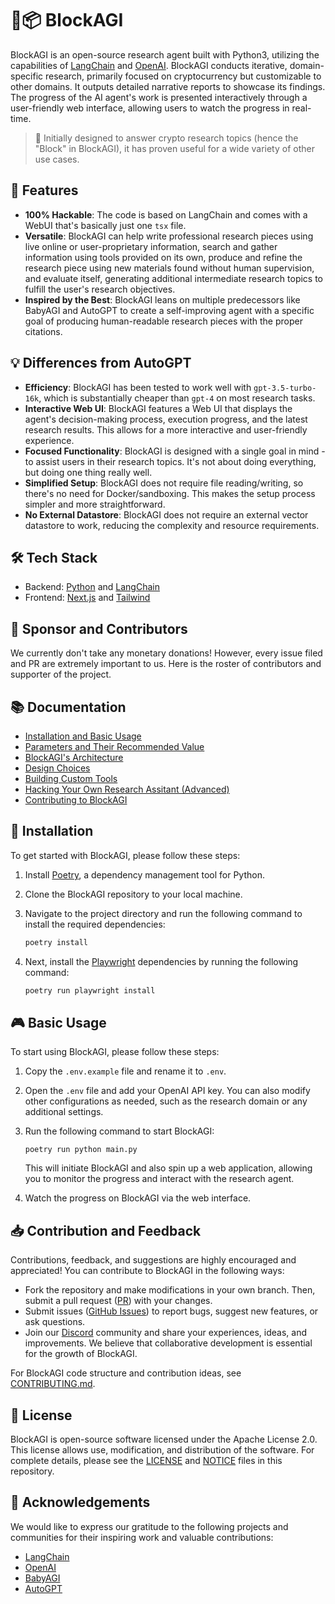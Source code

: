 # 🤖📦 BlockAGI

BlockAGI is an open-source research agent built with Python3, utilizing the capabilities of [LangChain](https://github.com/hwchase17/langchain) and [OpenAI](https://openai.com/). BlockAGI conducts iterative, domain-specific research, primarily focused on cryptocurrency but customizable to other domains. It outputs detailed narrative reports to showcase its findings. The progress of the AI agent's work is presented interactively through a user-friendly web interface, allowing users to watch the progress in real-time.

> 🤖 Initially designed to answer crypto research topics (hence the "Block" in BlockAGI), it has proven useful for a wide variety of other use cases.

## 🎯 Features

- **100% Hackable**: The code is based on LangChain and comes with a WebUI that's basically just one `tsx` file.
- **Versatile**: BlockAGI can help write professional research pieces using live online or user-proprietary information, search and gather information using tools provided on its own, produce and refine the research piece using new materials found without human supervision, and evaluate itself, generating additional intermediate research topics to fulfill the user's research objectives.
- **Inspired by the Best**: BlockAGI leans on multiple predecessors like BabyAGI and AutoGPT to create a self-improving agent with a specific goal of producing human-readable research pieces with the proper citations.

## 💡 Differences from AutoGPT

- **Efficiency**: BlockAGI has been tested to work well with `gpt-3.5-turbo-16k`, which is substantially cheaper than `gpt-4` on most research tasks.
- **Interactive Web UI**: BlockAGI features a Web UI that displays the agent's decision-making process, execution progress, and the latest research results. This allows for a more interactive and user-friendly experience.
- **Focused Functionality**: BlockAGI is designed with a single goal in mind - to assist users in their research topics. It's not about doing everything, but doing one thing really well.
- **Simplified Setup**: BlockAGI does not require file reading/writing, so there's no need for Docker/sandboxing. This makes the setup process simpler and more straightforward.
- **No External Datastore**: BlockAGI does not require an external vector datastore to work, reducing the complexity and resource requirements.

## 🛠️ Tech Stack

- Backend: [Python](https://www.python.org/downloads/) and [LangChain](https://python.langchain.com/)
- Frontend: [Next.js](https://nextjs.org/) and [Tailwind](https://tailwindcss.com/)

## 🤝 Sponsor and Contributors

We currently don't take any monetary donations! However, every issue filed and PR are extremely important to us. Here is the roster of contributors and supporter of the project.

## 📚 Documentation

- [Installation and Basic Usage](#🔋-Installation)
- [Parameters and Their Recommended Value](/docs/PARAMETERS.md)
- [BlockAGI's Architecture](/docs/ARCHITECTURE.md)
- [Design Choices](/docs/DESIGN_CHOICES.md)
- [Building Custom Tools](/docs/BUILDING_TOOLS.md)
- [Hacking Your Own Research Assitant (Advanced)](/docs/ADVANCED_HACKING.md)
- [Contributing to BlockAGI](/CONTRIBUTING.md)

## 🔋 Installation

To get started with BlockAGI, please follow these steps:

1. Install [Poetry](https://python-poetry.org/), a dependency management tool for Python.
2. Clone the BlockAGI repository to your local machine.
3. Navigate to the project directory and run the following command to install the required dependencies:

   ```bash
   poetry install
   ```

4. Next, install the [Playwright](https://github.com/microsoft/playwright) dependencies by running the following command:
   ```bash
   poetry run playwright install
   ```

## 🎮 Basic Usage

To start using BlockAGI, please follow these steps:

1. Copy the `.env.example` file and rename it to `.env`.
2. Open the `.env` file and add your OpenAI API key. You can also modify other configurations as needed, such as the research domain or any additional settings.
3. Run the following command to start BlockAGI:

   ```
   poetry run python main.py
   ```

   This will initiate BlockAGI and also spin up a web application, allowing you to monitor the progress and interact with the research agent.

4. Watch the progress on BlockAGI via the web interface.

## 📥 Contribution and Feedback

Contributions, feedback, and suggestions are highly encouraged and appreciated! You can contribute to BlockAGI in the following ways:

- Fork the repository and make modifications in your own branch. Then, submit a pull request ([PR](https://github.com/blockpipe/BlockAGI/pulls)) with your changes.
- Submit issues ([GitHub Issues](https://github.com/blockpipe/BlockAGI/issues)) to report bugs, suggest new features, or ask questions.
- Join our [Discord](https://discord.gg/K3TWumAtZV) community and share your experiences, ideas, and improvements. We believe that collaborative development is essential for the growth of BlockAGI.

For BlockAGI code structure and contribution ideas, see [CONTRIBUTING.md](CONTRIBUTING.md).

## 📜 License

BlockAGI is open-source software licensed under the Apache License 2.0. This license allows use, modification, and distribution of the software. For complete details, please see the [LICENSE](LICENSE) and [NOTICE](NOTICE) files in this repository.

## 🙏 Acknowledgements

We would like to express our gratitude to the following projects and communities for their inspiring work and valuable contributions:

- [LangChain](https://github.com/hwchase17/langchain)
- [OpenAI](https://openai.com/)
- [BabyAGI](https://github.com/yoheinakajima/babyagi)
- [AutoGPT](https://github.com/Significant-Gravitas/Auto-GPT)
